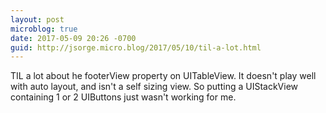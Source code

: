 ```yaml
---
layout: post
microblog: true
date: 2017-05-09 20:26 -0700
guid: http://jsorge.micro.blog/2017/05/10/til-a-lot.html
---
```

TIL a lot about he footerView property on UITableView. It doesn't play well with auto layout, and isn't a self sizing view. So putting a UIStackView containing 1 or 2 UIButtons just wasn't working for me.
